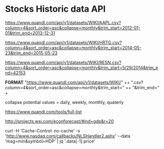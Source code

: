 # Stocks Historic data API 

https://www.quandl.com/api/v1/datasets/WIKI/AAPL.csv?column=4&sort_order=asc&collapse=monthly&trim_start=2012-01-01&trim_end=2013-12-31

https://www.quandl.com/api/v1/datasets/WIKI/HRTG.csv?column=4&sort_order=asc&collapse=monthly&trim_start=2014-05-23&trim_end=2015-05-23

https://www.quandl.com/api/v1/datasets/WIKI/RESN.csv?column=4&sort_order=asc&collapse=monthly&trim_start=5/29/2014&trim_end=42153

__FORMAT__
"https://www.quandl.com/api/v1/datasets/WIKI/" ++ ".csv?column=4&sort_order=asc&collapse=monthly&trim_start=" ++ "&trim_end=" +

collapse potential values = daily, weekly, monthly, quaterly

https://www.quandl.com/tools/full-list

http://projects.wsj.com/econforecast/#ind=gdp&r=20


curl -H 'Cache-Control: no-cache' -s 'http://www.nasdaq.com/callbacks/NLSHandler2.ashx' --data 'msg=min&symbol=HDP' | jq '.data[-1].price'

